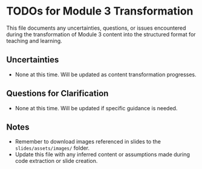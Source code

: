 # TODOs for Module 3 Transformation

This file documents any uncertainties, questions, or issues encountered during the transformation of Module 3 content into the structured format for teaching and learning.

## Uncertainties

-   None at this time. Will be updated as content transformation progresses.

## Questions for Clarification

-   None at this time. Will be updated if specific guidance is needed.

## Notes

-   Remember to download images referenced in slides to the `slides/assets/images/` folder.
-   Update this file with any inferred content or assumptions made during code extraction or slide creation.
